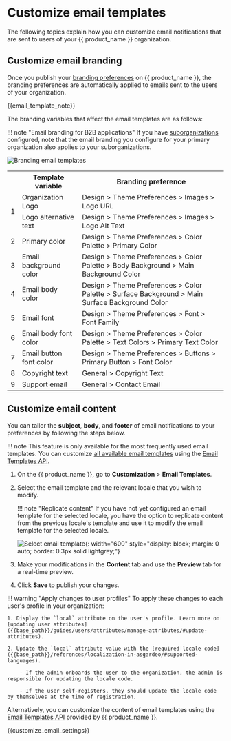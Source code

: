 # Customize email templates

The following topics explain how you can customize email notifications that are sent to users of your {{ product_name }} organization.

## Customize email branding

Once you publish your [branding preferences]({{base_path}}/guides/branding/configure-ui-branding/#general-preferences) on {{ product_name }}, the branding preferences are automatically applied to emails sent to the users of your organization.

{{email_template_note}}

The branding variables that affect the email templates are as follows:

!!! note "Email branding for B2B applications"
    If you have [suborganizations]({{base_path}}/guides/organization-management/manage-b2b-organizations/manage-suborganizations/) configured, note that the email branding you configure for your primary organization also applies to your suborganizations.

![Branding email templates]({{base_path}}/assets/img/guides/branding/email-branding.png)

<table>
    <tr>
        <th></th>
        <th>Template variable</th>
        <th>Branding preference</th>
    </tr>
    <tr>
        <td rowspan="2">1</td>
        <td>Organization Logo</td>
        <td>Design > Theme Preferences > Images > Logo URL</td>
    </tr>
    <tr>
        <td>Logo alternative text</td>
        <td>Design > Theme Preferences > Images > Logo Alt Text</td>
    </tr>
    <tr>
        <td>2</td>
        <td>Primary color</td>
        <td>Design > Theme Preferences > Color Palette > Primary Color</td>
    </tr>
    <tr>
        <td>3</td>
        <td>Email background color</td>
        <td>Design > Theme Preferences > Color Palette > Body Background > Main Background Color</td>
    </tr>
    <tr>
        <td>4</td>
        <td>Email body color</td>
        <td>Design > Theme Preferences > Color Palette > Surface Background > Main Surface Background Color</td>
    </tr>
    <tr>
        <td>5</td>
        <td>Email font</code></td>
        <td>Design > Theme Preferences > Font > Font Family</td>
    </tr>
    <tr>
        <td>6</td>
        <td>Email body font color</td>
        <td>Design > Theme Preferences > Color Palette > Text Colors > Primary Text Color</td>
    </tr>
    <tr>
        <td>7</td>
        <td>Email button font color</td>
        <td>Design > Theme Preferences > Buttons > Primary Button > Font Color</td>
    </tr>
    <tr>
        <td>8</td>
        <td>Copyright text</td>
        <td>General > Copyright Text</td>
    </tr>
    <tr>
        <td>9</td>
        <td>Support email</td>
        <td>General > Contact Email</td>
    </tr>
</table>


## Customize email content

You can tailor the **subject**, **body**, and **footer** of email notifications to your preferences by following the steps below.

!!! note
    This feature is only available for the most frequently used email templates. You can customize [all available email templates]({{base_path}}/references/email-templates/) using the [Email Templates API](/apis/email-template/).

1. On the {{ product_name }}, go to **Customization** > **Email Templates**.
2. Select the email template and the relevant locale that you wish to modify.

    !!! note "Replicate content"
        If you have not yet configured an email template for the selected locale, you have the option to replicate content from the previous locale's template and use it to modify the email template for the selected locale.

    ![Select email template]({{base_path}}/assets/img/guides/branding/select-email-template.png){: width="600" style="display: block; margin: 0 auto; border: 0.3px solid lightgrey;"}

3. Make your modifications in the **Content** tab and use the **Preview** tab for a real-time preview.

4. Click **Save** to publish your changes.

!!! warning "Apply changes to user profiles"
    To apply these changes to each user's profile in your organization:

    1. Display the `local` attribute on the user's profile. Learn more on [updating user attributes]({{base_path}}/guides/users/attributes/manage-attributes/#update-attributes).

    2. Update the `local` attribute value with the [required locale code]({{base_path}}/references/localization-in-asgardeo/#supported-languages).

        - If the admin onboards the user to the organization, the admin is responsible for updating the locale code.

        - If the user self-registers, they should update the locale code by themselves at the time of registration.

Alternatively, you can customize the content of email templates using the [Email Templates API]({{base_path}}/apis/email-template/) provided by {{ product_name }}.

{{customize_email_settings}}


